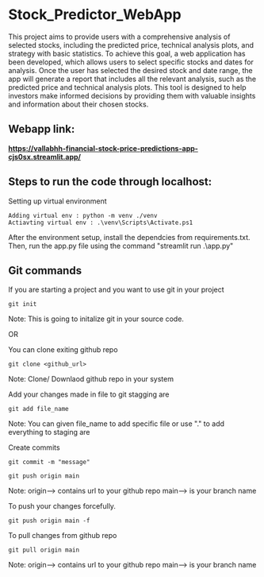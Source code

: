 # Stock_Predictor_WebApp
This project aims to provide users with a comprehensive analysis of selected stocks, including the predicted price, technical analysis plots, and strategy with basic statistics. To achieve this goal, a web application has been developed, which allows users to select specific stocks and dates for analysis. Once the user has selected the desired stock and date range, the app will generate a report that includes all the relevant analysis, such as the predicted price and technical analysis plots. This tool is designed to help investors make informed decisions by providing them with valuable insights and information about their chosen stocks.

## Webapp link: 
**https://vallabhh-financial-stock-price-predictions-app-cjs0sx.streamlit.app/**

## Steps to run the code through localhost:

Setting up virtual environment
```
Adding virtual env : python -m venv ./venv
Actiavting virtual env : .\venv\Scripts\Activate.ps1
```
After the environment setup, install the dependcies from requirements.txt. Then, run the app.py file using the command "streamlit run .\app.py"

## Git commands

If you are starting a project and you want to use git in your project
```
git init
```
Note: This is going to initalize git in your source code.


OR

You can clone exiting github repo
```
git clone <github_url>
```
Note: Clone/ Downlaod github  repo in your system


Add your changes made in file to git stagging are
```
git add file_name
```
Note: You can given file_name to add specific file or use "." to add everything to staging are


Create commits
```
git commit -m "message"
```

```
git push origin main
```
Note: origin--> contains url to your github repo
main--> is your branch name 

To push your changes forcefully.
```
git push origin main -f
```


To pull  changes from github repo
```
git pull origin main
```
Note: origin--> contains url to your github repo
main--> is your branch name

